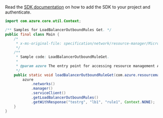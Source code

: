 Read the [SDK documentation](https://github.com/Azure/azure-sdk-for-java/blob/azure-resourcemanager_2.11.0/sdk/resourcemanager/azure-resourcemanager/README.md) on how to add the SDK to your project and authenticate.

```java
import com.azure.core.util.Context;

/** Samples for LoadBalancerOutboundRules Get. */
public final class Main {
    /*
     * x-ms-original-file: specification/network/resource-manager/Microsoft.Network/stable/2021-05-01/examples/LoadBalancerOutboundRuleGet.json
     */
    /**
     * Sample code: LoadBalancerOutboundRuleGet.
     *
     * @param azure The entry point for accessing resource management APIs in Azure.
     */
    public static void loadBalancerOutboundRuleGet(com.azure.resourcemanager.AzureResourceManager azure) {
        azure
            .networks()
            .manager()
            .serviceClient()
            .getLoadBalancerOutboundRules()
            .getWithResponse("testrg", "lb1", "rule1", Context.NONE);
    }
}
```
